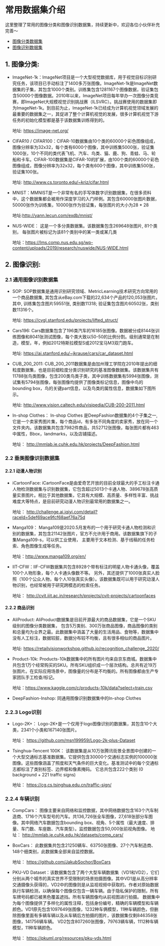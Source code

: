 # 常用数据集介绍
这里整理了常用的图像分类和图像识别数据集，持续更新中，欢迎各位小伙伴补充完善～

* [图像分类数据集](#图像分类)
* [图像识别数据集](#图像识别)

<a name="图像分类"></a>
## 1. 图像分类:
 - ImageNet-1k：ImageNet项目是一个大型视觉数据库，用于视觉目标识别研究任务，该项目已手动标注了1400多万张图像。ImageNet-1k是ImageNet数据集的子集，其包含1000个类别。训练集包含1281167个图像数据，验证集包含50000个图像数据。2010年以来，ImageNet项目每年举办一次图像分类竞赛，即ImageNet大规模视觉识别挑战赛（ILSVRC）。挑战赛使用的数据集即为ImageNet-1k。到目前为止，ImageNet-1k已经成为计算机视觉领域发展的最重要的数据集之一，其促进了整个计算机视觉的发展，很多计算机视觉下游任务的初始化模型都是基于该数据集训练得到的。

    地址: https://image-net.org/
- CIFAR10 / CIFAR100：CIFAR-10数据集由10个类的60000个彩色图像组成，图像分辨率为32x32，每个类有6000个图像，其中训练集5000张，验证集1000张，10个不同的类代表飞机、汽车、鸟类、猫、鹿、狗、青蛙、马、轮船和卡车。CIFAR-100数据集是CIFAR-10的扩展，由100个类的60000个彩色图像组成，图像分辨率为32x32，每个类有600个图像，其中训练集500张，验证集100张。

    地址: http://www.cs.toronto.edu/~kriz/cifar.html
- MNIST：MMNIST是一个非常有名的手写体数字识别数据集，在很多资料中，这个数据集都会被用作深度学习的入门样例。其包含60000张图片数据，50000张作为训练集，10000张作为验证集，每张图片的大小为28 * 28

    地址:http://yann.lecun.com/exdb/mnist/
- NUS-WIDE： 这是一个多分类数据集。该数据集包含269648张图片, 81个类别， 每张图片被标记为该81个类别中的某一类或某几类

    地址：https://lms.comp.nus.edu.sg/wp-content/uploads/2019/research/nuswide/NUS-WIDE.html
    
 <a name="图像识别"></a>
## 2. 图像识别:
### 2.1 通用图像识别数据集
- SOP: SOP数据集是通用识别研究领域、MetricLearning技术研究方向常用的一个商品数据集, 其包含从eBay.com下载的22,634个产品的120,053张图片。其中, 训练集包含图片59551张, 类别数11318; 验证集包含图片60502张，类别数11316个。
    
    地址: https://cvgl.stanford.edu/projects/lifted_struct/
    
- Cars196:
Cars数据集包含了196类汽车的16185张图像。数据被分成8144张训练图像和8041张测试图像，每个类大致以50-50的比例分割。级别通常是在制造，模型，年，例如2012特斯拉模型S或2012宝马M3双门跑车。
    
    地址: https://ai.stanford.edu/~jkrause/cars/car_dataset.html
- CUB_200_2011: CUB_200_2011数据集是由加州理工学院在2010年提出的细粒度数据集，也是目前细粒度分类识别研究的基准图像数据集。该数据集共有11788张鸟类图像，包含200类鸟类子类，其中训练数据集有5994张图像，测试集有5794张图像，每张图像均提供了图像类标记信息，图像中鸟的bounding box，鸟的关键part信息，以及鸟类的属性信息，数据集如下图所示。
    
    地址: http://www.vision.caltech.edu/visipedia/CUB-200-2011.html
- In-shop Clothes： In-shop Clothes 是DeepFashion数据集的4个子集之一, 它是一个卖家秀图片集，每个商品id，有多张不同角度的卖家秀，放在同一个文件夹内。该数据集共包含7982件商品，共52712张图像，每张图片都有463中属性，Bbox，landmarks，以及店铺描述。
    
    地址： http://mmlab.ie.cuhk.edu.hk/projects/DeepFashion.html

### 2.2 垂类图像识别数据集

#### 2.2.1 动漫人物识别
+ iCartoonFace: iCartoonFace是由爱奇艺开放的目前全球最大的手工标注卡通人物检测数据集与识别数据集，它包含超过5013个卡通人物、389678张高质量实景图片。相比于其他数据集，它具有大规模、高质量、多样性丰富、挑战难度大等特点，是目前研究动漫人物识别最常用的数据集之一。
    
    地址： http://challenge.ai.iqiyi.com/detail?raceId=5def69ace9fcf68aef76a75d

+ Manga109： Manga109是2020.5月发布的一个用于研究卡通人物检测和识别的数据集，其包含21142张图片，官方不允许用于商用。该数据集旗下的子集Manga109-s，可以供工业使用， 主要用于文本检测、基于线稿的任务检索、角色图像生成等任务。
    
    地址：http://www.manga109.org/en/

+ IIT-CFW：IIF-CFW数据集共包含8928个带有标注的明星人物卡通头像，覆盖100个人物形象，每个人卡通头像数不等。 另外，其还提供了1000张真实人脸照（100个公众人物，每个人10张真实头像）。该数据集既可以用于研究动漫人物识别，也经常被用于研究跨模态的检索任务。
    
    地址： http://cvit.iiit.ac.in/research/projects/cvit-projects/cartoonfaces


#### 2.2.2 商品识别
+ AliProduct: AliProduct数据集是目前开源最大的商品数据集，它是一个SKU级别的图像分类数据集， 包含5万类别、300万张商品图像，商品图像的类别和总量均为业界之最。此数据集中涵盖了大量的生活用品、食物等，数据集中没有人工标注，数据较脏，数据分布较不均衡，且有很多相似的商品图片。
    
    地址:  https://retailvisionworkshop.github.io/recognition_challenge_2020/

+ Product-10k: Products-10k数据集中的所有图片均来自京东商城。数据集中共包含1万个经常购买的SKU。所有SKU组织成一个层次结构。总共有近19万张图片。在实际应用场景中，图像量的分布是不均衡的。所有图像都由生产专家团队手工检查/标记。

    地址：https://www.kaggle.com/c/products-10k/data?select=train.csv

+ DeepFashion-Inshop:  同通用图像识别数据集中的In-shop Clothes

### 2.2.3 Logo识别
+ Logo-2K+： Logo-2K+是一个仅用于logo图像识别的数据集，其包含10个大类，2341个小类和167140张图片。
    
    地址： https://github.com/msn199959/Logo-2k-plus-Dataset

+ Tsinghua-Tencent 100K： 该数据集是从10万张腾讯街景全景图中创建的一个大型交通标志基准数据集。它提供包含30000个交通标志实例的100000张图像。这些图像涵盖了照度和天气条件的巨大变化。基准测试中的每个交通标志都标注了类别标签、边界框和像素掩码。 它总共包含222个类别 (0 background + 221 traffic signs)

    地址： https://cg.cs.tsinghua.edu.cn/traffic-sign/

### 2.2.4 车辆识别
+ CompCars： 图像主要来自网络和监控数据，其中网络数据包含163个汽车制造商、1716个汽车型号的汽车。共136,726张全车图像，27,618张部分车图像。其中网络汽车数据包含bounding box、视角、5个属性（最大速度、排量、车门数、车座数、汽车类型）。监控数据包含50,000张前视角图像。
    地址： http://mmlab.ie.cuhk.edu.hk/datasets/comp_cars/

+ BoxCars： 此数据集共包含21250辆车、63750张图像、27个汽车制造商、148个细类别，此数据集全部来自监控数据。

    地址： https://github.com/JakubSochor/BoxCars

+ PKU-VD Dataset：该数据集包含了两个大型车辆数据集（VD1和VD2），它们分别从两个城市的真实世界不受限制的场景拍摄图像。其中VD1是从高分辨率交通摄像头获得的，VD2中的图像则是从监视视频中获取的。作者对原始数据执行车辆检测，以确保每个图像仅包含一辆车辆。由于隐私保护的限制，所有车牌号码都已被黑色覆盖遮挡。所有车辆图像均从前视图进行拍摄。 数据集中为每个图像提供了多样化的属性注释，包括身份编号，精确的车辆模型和车辆颜色。VD1原先包含1097649张图像，1232种车俩模型，11种车辆颜色，但删除图像里面有多辆车辆以及从车辆后方拍摄的图片，该数据集仅剩846358张图像，141756辆车辆。 VD2包含807260张图像，79763辆车辆，1112种车辆模型，11种车辆颜色。
    
    地址： https://pkuml.org/resources/pku-vds.html




